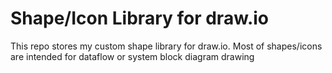 # Shape/Icon Library for draw.io
This repo stores my custom shape library for draw.io.
Most of shapes/icons are intended for dataflow or system block diagram drawing
